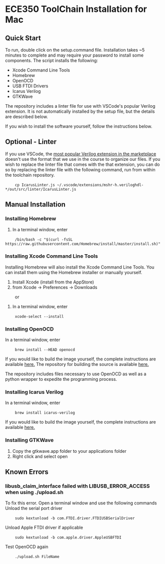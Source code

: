 # ECE350 ToolChain Installation for Mac
## Quick Start
To run, double click on the setup.command file. Installation takes ~5 minutes to complete and may require your password to install some components. The script installs the following:
- Xcode Command Line Tools
- Homebrew
- OpenOCD
- USB FTDI Drivers
- Icarus Verilog 
- GTKWave

The repository includes a linter file for use with VSCode's popular Verilog extension. It is not automatically installed by the setup file, but the details are described below. 


If you wish to install the software yourself, follow the instructions below.

## Optional - Linter
If you use VSCode, the [most popular Verilog extension in the marketplace](https://marketplace.visualstudio.com/items?itemName=mshr-h.VerilogHDL) doesn't use the format that we use in the course to organize our files. If you wish to replace the linter file that comes with the that extension, you can do so by replacing the linter file with the following command, run from within the toolchain repository. 

&nbsp;&nbsp;&nbsp;&nbsp;&nbsp;&nbsp;&nbsp;&nbsp;`cp IcarusLinter.js ~/.vscode/extensions/mshr-h.veriloghdl-*/out/src/linter/IcarusLinter.js`

## Manual Installation
### Installing Homebrew
1. In a terminal window, enter

&nbsp;&nbsp;&nbsp;&nbsp;&nbsp;&nbsp;&nbsp;&nbsp;`/bin/bash -c "$(curl -fsSL https://raw.githubusercontent.com/Homebrew/install/master/install.sh)"`

### Installing Xcode Command Line Tools
Installing Homebrew will also install the Xcode Command Line Tools. You can install them using the Homebrew installer or manually yourself.
1. Install Xcode (install from the AppStore)
2. from Xcode -> Preferences -> Downloads

&nbsp;&nbsp;&nbsp;&nbsp;&nbsp;&nbsp;&nbsp;&nbsp;or

1. In a terminal window, enter

&nbsp;&nbsp;&nbsp;&nbsp;&nbsp;&nbsp;&nbsp;&nbsp;`xcode-select --install`

### Installing OpenOCD
In a terminal window, enter

&nbsp;&nbsp;&nbsp;&nbsp;&nbsp;&nbsp;&nbsp;&nbsp;`brew install --HEAD openocd`

If you would like to build the image yourself, the complete instructions are available [here.](http://openocd.org/documentation/) The repository for building the source is available [here.](https://sourceforge.net/p/openocd/code/ci/master/tree/)

The repository includes files necessary to use OpenOCD as well as a python wrapper to expedite the programming process.

### Installing Icarus Verilog
In a terminal window, enter

&nbsp;&nbsp;&nbsp;&nbsp;&nbsp;&nbsp;&nbsp;&nbsp;`brew install icarus-verilog`

If you would like to build the image yourself, the complete instructions are available [here.](https://iverilog.fandom.com/wiki/Installation_Guide#Installation_From_Source)

### Installing GTKWave
1. Copy the gtkwave.app folder to your applications folder
2. Right click and select open

## Known Errors
### libusb_claim_interface failed with LIBUSB_ERROR_ACCESS when using ./upload.sh
To fix this error. Open a terminal window and use the following commands
Unload the serial port driver

&nbsp;&nbsp;&nbsp;&nbsp;&nbsp;&nbsp;&nbsp;&nbsp;`sudo kextunload -b com.FTDI.driver.FTDIUSBSerialDriver`

Unload Apple FTDI driver if applicable

&nbsp;&nbsp;&nbsp;&nbsp;&nbsp;&nbsp;&nbsp;&nbsp;`sudo kextunload -b com.apple.driver.AppleUSBFTDI`

Test OpenOCD again

&nbsp;&nbsp;&nbsp;&nbsp;&nbsp;&nbsp;&nbsp;&nbsp;`./upload.sh FileName`
